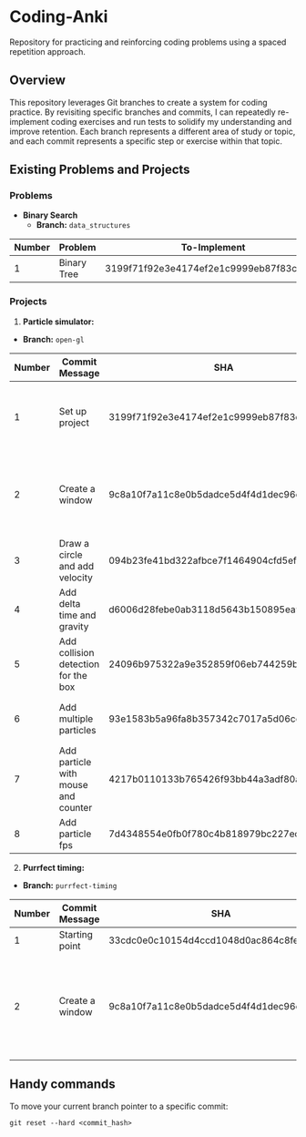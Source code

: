 # Coding-Anki
Repository for practicing and reinforcing coding problems using a spaced repetition approach.

## Overview
This repository leverages Git branches to create a system for coding practice. By revisiting specific branches and commits, I can repeatedly re-implement coding exercises and run tests to solidify my understanding and improve retention. Each branch represents a different area of study or topic, and each commit represents a specific step or exercise within that topic.

## Existing Problems and Projects

### Problems
- **Binary Search**
  - **Branch:** `data_structures`

| Number | Problem          | To-Implement                | Implementation                                                     |
|--------|------------------|-----------------------------|---------------------------------------------------------------------|
| 1      | Binary Tree      | 3199f71f92e3e4174ef2e1c9999eb87f83cfe0ac  | 3199f71f92e3e4174ef2e1c9999eb87f83cfe0ac |

### Projects
1. **Particle simulator:** 
  - **Branch:** `open-gl`

| Number | Commit Message                          | SHA                                       | To-do                                                               |
|--------|-----------------------------------------|-------------------------------------------|---------------------------------------------------------------------|
| 1      | Set up project                          | 3199f71f92e3e4174ef2e1c9999eb87f83cfe0ac  | Implement window.h and window.c with functions: create, destroy, loop |
| 2      | Create a window                         | 9c8a10f7a11c8e0b5dadce5d4f4d1dec96c65fa8  | Implement particle.h and particle.c with functions: create, destroy, draw, add velocity |
| 3      | Draw a circle and add velocity          | 094b23fe41bd322afbce7f1464904cfd5efd5cba  | Add delta time and gravity to the particle implementation            |
| 4      | Add delta time and gravity              | d6006d28febe0ab3118d5643b150895ea9d2135e  | Add collision detection for the white box                            |
| 5      | Add collision detection for the box     | 24096b975322a9e352859f06eb744259b8b681b6  | Add multiple particles and encapsulate the box behavior              |
| 6      | Add multiple particles                  | 93e1583b5a96fa8b357342c7017a5d06cc160a52  | Add particle with mouse and particle counter                         |
| 7      | Add particle with mouse and counter     | 4217b0110133b765426f93bb44a3adf80a8829ee  | Add particle cfps                                            |
| 8      | Add particle fps                        | 7d4348554e0fb0f780c4b818979bc227ecf74b3a  |                                                                     |
2. **Purrfect timing:** 
  - **Branch:** `purrfect-timing`
    
| Number | Commit Message                          | SHA                                       | To-do                                                               |
|--------|-----------------------------------------|-------------------------------------------|---------------------------------------------------------------------|
| 1      | Starting point                        | 33cdc0e0c10154d4ccd1048d0ac864c8fed37d37  |  | Implement a handling for the form sumbit
| 2      | Create a window                         | 9c8a10f7a11c8e0b5dadce5d4f4d1dec96c65fa8  | Implement particle.h and particle.c with functions: create, destroy, draw, add 






## Handy commands
To move your current branch pointer to a specific commit:
```
git reset --hard <commit_hash>
```
